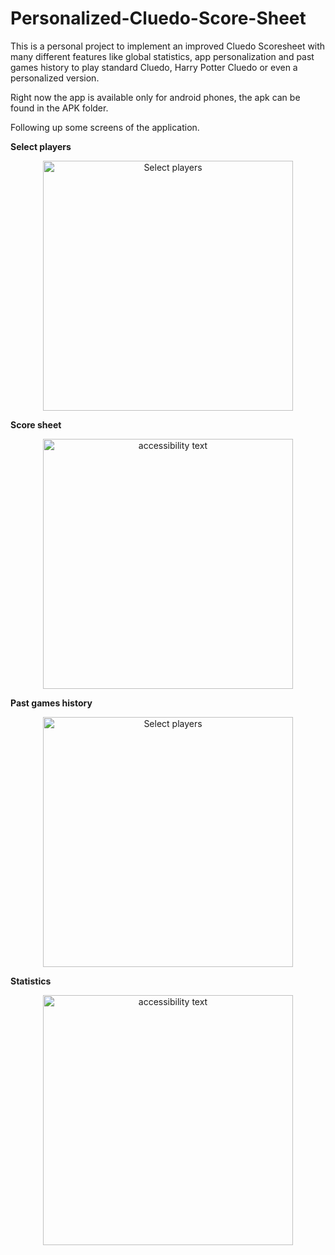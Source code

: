 # Personalized-Cluedo-Score-Sheet

This is a personal project to implement an improved Cluedo Scoresheet with many different features like global statistics, app personalization and past games history to play standard Cluedo, Harry Potter Cluedo or even a personalized version.

Right now the app is available only for android phones, the apk can be found in the APK folder.

Following up some screens of the application.

**Select players**
<p align="center">
  <img src="res/select-players.jpg" width="400" title="Select players">
</p>

**Score sheet**
<p align="center">
  <img src="res/cluedo-game.jpg" width="400" alt="accessibility text">
</p>

**Past games history**
<p align="center">
  <img src="res/past-games.jpg" width="400" title="Select players">
</p>

**Statistics**
<p align="center">
  <img src="res/statistics.jpg" width="400" alt="accessibility text">
</p>

